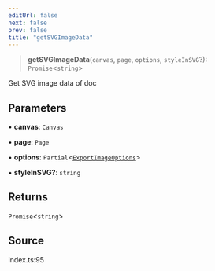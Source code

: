 ```yaml
---
editUrl: false
next: false
prev: false
title: "getSVGImageData"
---
```


> **getSVGImageData**(`canvas`, `page`, `options`, `styleInSVG`?): `Promise`\<`string`\>

Get SVG image data of doc

## Parameters

• **canvas**: `Canvas`

• **page**: `Page`

• **options**: `Partial`\<[`ExportImageOptions`](/api-export/type-aliases/exportimageoptions/)\>

• **styleInSVG?**: `string`

## Returns

`Promise`\<`string`\>

## Source

index.ts:95

